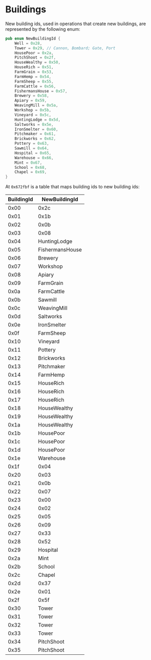 # Buildings
New building ids, used in operations that create new buildings, are represented by the following enum:
```rust
pub enum NewBuildingId {
    Well = 0x28,
    Tower = 0x29, // Cannon, Bombard; Gate, Port
    HousePoor = 0x2a,
    PitchShoot = 0x2f,
    HouseWealthy = 0x50,
    HouseRich = 0x51,
    FarmGrain = 0x53,
    FarmHemp = 0x54,
    FarmSheep = 0x55,
    FarmCattle = 0x56,
    FishermansHouse = 0x57,
    Brewery = 0x58,
    Apiary = 0x59,
    WeavingMill = 0x5a,
    Workshop = 0x5b,
    Vineyard = 0x5c,
    HuntingLodge = 0x5d,
    Saltworks = 0x5e,
    IronSmelter = 0x60,
    Pitchmaker = 0x61,
    Brickworks = 0x62,
    Pottery = 0x63,
    Sawmill = 0x64,
    Hospital = 0x65,
    Warehouse = 0x66,
    Mint = 0x67,
    School = 0x68,
    Chapel = 0x69,
}
```

At `0x672fbf` is a table that maps building ids to new building ids:

|BuildingId|NewBuildingId|
|-|-|
|0x00|0x2c|
|0x01|0x1b|
|0x02|0x0b|
|0x03|0x08|
|0x04|HuntingLodge|
|0x05|FishermansHouse|
|0x06|Brewery|
|0x07|Workshop|
|0x08|Apiary|
|0x09|FarmGrain|
|0x0a|FarmCattle|
|0x0b|Sawmill|
|0x0c|WeavingMill|
|0x0d|Saltworks|
|0x0e|IronSmelter|
|0x0f|FarmSheep|
|0x10|Vineyard|
|0x11|Pottery|
|0x12|Brickworks|
|0x13|Pitchmaker|
|0x14|FarmHemp|
|0x15|HouseRich|
|0x16|HouseRich|
|0x17|HouseRich|
|0x18|HouseWealthy|
|0x19|HouseWealthy|
|0x1a|HouseWealthy|
|0x1b|HousePoor|
|0x1c|HousePoor|
|0x1d|HousePoor|
|0x1e|Warehouse|
|0x1f|0x04|
|0x20|0x03|
|0x21|0x0b|
|0x22|0x07|
|0x23|0x00|
|0x24|0x02|
|0x25|0x05|
|0x26|0x09|
|0x27|0x33|
|0x28|0x52|
|0x29|Hospital|
|0x2a|Mint|
|0x2b|School|
|0x2c|Chapel|
|0x2d|0x37|
|0x2e|0x01|
|0x2f|0x5f|
|0x30|Tower|
|0x31|Tower|
|0x32|Tower|
|0x33|Tower|
|0x34|PitchShoot|
|0x35|PitchShoot|
